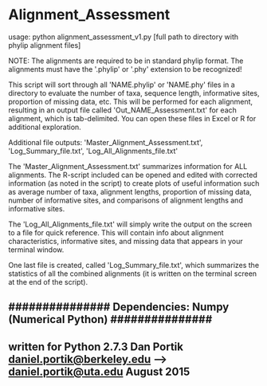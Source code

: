 # Alignment_Assessment

usage: python alignment_assessment_v1.py [full path to directory with phylip alignment files]

NOTE:
The alignments are required to be in standard phylip format.
The alignments must have the '.phylip' or '.phy' extension to be recognized!


This script will sort through all 'NAME.phylip' or 'NAME.phy' files in a directory to evaluate
the number of taxa, sequence length, informative sites, proportion of missing data, etc.
This will be performed for each alignment, resulting in an output file
called 'Out_NAME_Assessment.txt' for each alignment, which is tab-delimited. 
You can open these files in Excel or R for additional exploration.

Additional file outputs:
'Master_Alignment_Assessment.txt', 'Log_Summary_file.txt', 'Log_All_Alignments_file.txt'

The 'Master_Alignment_Assessment.txt' summarizes information for ALL alignments. 
The R-script included can be opened and edited with corrected information 
(as noted in the script) to create plots of useful information such as 
average number of taxa, alignment lengths, proportion of missing data,
number of informative sites, and comparisons of alignment lengths and 
informative sites.

The 'Log_All_Alignments_file.txt' will simply write the output on the screen to a file
for quick reference. This will contain info about alignment characteristics, informative
sites, and missing data that appears in your terminal window.

One last file is created, called 'Log_Summary_file.txt', which summarizes the statistics of
all the combined alignments (it is written on the terminal screen at the end of the script).

###############
Dependencies:
Numpy (Numerical Python)
###############
------------------------
written for Python 2.7.3
Dan Portik
daniel.portik@berkeley.edu --> daniel.portik@uta.edu
August 2015
------------------------
